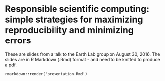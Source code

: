# Responsible scientific computing: simple strategies for maximizing reproducibility and minimizing errors

These are slides from a talk to the Earth Lab group on August 30, 2016. 
The slides are in R Markdown (.Rmd) format - and need to be knitted to produce a pdf.

```
rmarkdown::render('presentation.Rmd')
```
